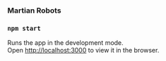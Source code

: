 ### Martian Robots

### `npm start`

Runs the app in the development mode.\
Open [http://localhost:3000](http://localhost:3000) to view it in the browser.

